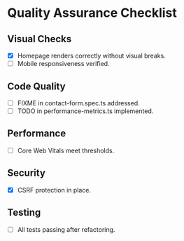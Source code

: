 # Quality Assurance Checklist

## Visual Checks
- [x] Homepage renders correctly without visual breaks.
- [ ] Mobile responsiveness verified.

## Code Quality
- [ ] FIXME in contact-form.spec.ts addressed.
- [ ] TODO in performance-metrics.ts implemented.

## Performance
- [ ] Core Web Vitals meet thresholds.

## Security
- [x] CSRF protection in place.

## Testing
- [ ] All tests passing after refactoring.
